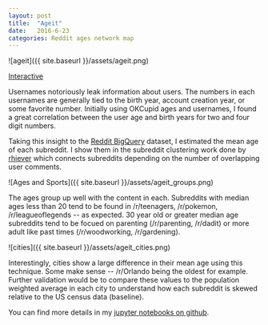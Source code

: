 ```yaml
---
layout: post
title:  "Ageit"
date:   2016-6-23
categories: Reddit ages network map
---
```



![ageit]({{ site.baseurl }}/assets/ageit.png)

[Interactive](http://ajmendez.github.io/ageit)

Usernames notoriously leak information about users.  The numbers in each usernames are generally tied to the birth year, account creation year, or some favorite number.  Initially using OKCupid ages and usernames, I found a great correlation between the user age and birth years for two and four digit numbers.  

Taking this insight to the [Reddit BigQuery](https://bigquery.cloud.google.com/table/fh-bigquery:reddit_comments.2016_03?pli=1) dataset, I estimated the mean age of each subreddit.  I show them in the subreddit clustering work done by [rhiever](http://www.reddit.com/u/rhiever) which connects subreddits depending on the number of overlapping user comments.


![Ages and Sports]({{ site.baseurl }}/assets/ageit_groups.png)


The ages group up well with the content in each.  Subreddits with median ages less than 20 tend to be found in /r/teenagers, /r/pokemon, /r/leagueoflegends -- as expected.  30 year old or greater median age subreddits tend to be focued on parenting (/r/parenting, /r/dadit) or more adult like past times (/r/woodworking, /r/gardening).  


![cities]({{ site.baseurl }}/assets/ageit_cities.png)

Interestingly, cities show a large difference in their mean age using this technique. Some make sense -- /r/Orlando being the oldest for example.  Further validation would be to compare these values to the population weighted average in each city to understand how each subreddit is skewed relative to the US census data (baseline).

You can find more details in my [jupyter notebooks on github](https://github.com/ajmendez/explore/tree/master/reddit).